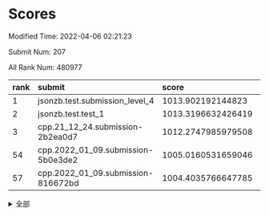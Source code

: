 # Scores

Modified Time: 2022-04-06 02:21:23

Submit Num: 207

All Rank Num: 480977

| rank |               submit               |       score        |       sigma        | pk_num |
| :--- | :--------------------------------- | :----------------- | :----------------- | :----- |
| 1    | jsonzb.test.submission_level_4     | 1013.902192144823  | 0.8492691482656852 | 9287   |
| 2    | jsonzb.test.test_1                 | 1013.3196632426419 | 0.8026906400917002 | 9289   |
| 3    | cpp.21_12_24.submission-2b2ea0d7   | 1012.2747985979508 | 0.7847218709979051 | 9294   |
| 54   | cpp.2022_01_09.submission-5b0e3de2 | 1005.0160531659046 | 0.7111048206298679 | 9291   |
| 57   | cpp.2022_01_09.submission-816672bd | 1004.4035766647785 | 0.730207664815921  | 9292   |


<details>
<summary>全部</summary>

| rank |                 submit                 |       score        |       sigma        | pk_num |
| :--- | :------------------------------------- | :----------------- | :----------------- | :----- |
| 1    | jsonzb.test.submission_level_4         | 1013.902192144823  | 0.8492691482656852 | 9287   |
| 2    | jsonzb.test.test_1                     | 1013.3196632426419 | 0.8026906400917002 | 9289   |
| 3    | cpp.21_12_24.submission-2b2ea0d7       | 1012.2747985979508 | 0.7847218709979051 | 9294   |
| 4    | gobigger.level_3.submission_level_3_2  | 1011.879599891065  | 0.7743327822383956 | 9289   |
| 5    | gobigger.level_3.submission_level_3_41 | 1011.8488754827833 | 0.7673885256752407 | 9293   |
| 6    | gobigger.level_3.submission_level_3_13 | 1011.5468053547227 | 0.7907607675356456 | 9294   |
| 7    | gobigger.level_3.submission_level_3_40 | 1011.334298842626  | 0.7718129402017703 | 9294   |
| 8    | gobigger.level_3.submission_level_3_35 | 1011.2430719716685 | 0.7745992767451997 | 9292   |
| 9    | gobigger.level_3.submission_level_3_20 | 1011.2075523235291 | 0.7993979956117131 | 9293   |
| 10   | gobigger.level_3.submission_level_3_19 | 1011.1837296640778 | 0.7697400919836582 | 9298   |
| 11   | gobigger.level_3.submission_level_3_45 | 1011.1820536931098 | 0.7748480543220594 | 9294   |
| 12   | gobigger.level_3.submission_level_3_18 | 1011.1756258342842 | 0.8037638232482689 | 9291   |
| 13   | gobigger.level_3.submission_level_3_49 | 1011.1676062575697 | 0.7812582173384267 | 9292   |
| 14   | gobigger.level_3.submission_level_3_36 | 1011.0789998424211 | 0.7728545654191321 | 9297   |
| 15   | gobigger.level_3.submission_level_3_37 | 1011.0329665384081 | 0.7793269755091464 | 9294   |
| 16   | gobigger.level_3.submission_level_3_5  | 1010.9309192693336 | 0.7553330885961645 | 9298   |
| 17   | gobigger.level_3.submission_level_3_47 | 1010.8598155503861 | 0.7514842253871138 | 9298   |
| 18   | gobigger.level_3.submission_level_3_21 | 1010.8240187861004 | 0.7582754631604736 | 9293   |
| 19   | gobigger.level_3.submission_level_3_14 | 1010.7703406036468 | 0.7810020970462268 | 9295   |
| 20   | gobigger.level_3.submission_level_3_12 | 1010.6740183438694 | 0.7608232202744358 | 9298   |
| 21   | gobigger.level_3.submission_level_3_22 | 1010.6686814564134 | 0.7912064079177521 | 9295   |
| 22   | gobigger.level_3.submission_level_3_46 | 1010.3768789493768 | 0.7608754794500073 | 9295   |
| 23   | gobigger.level_3.submission_level_3_28 | 1010.295811741748  | 0.7484036753631723 | 9297   |
| 24   | gobigger.level_3.submission_level_3_48 | 1010.1041446660672 | 0.7656097556234478 | 9292   |
| 25   | gobigger.level_3.submission_level_3_42 | 1010.1028684876404 | 0.7691311596899147 | 9295   |
| 26   | gobigger.level_3.submission_level_3_27 | 1010.0814536511037 | 0.7524054977770332 | 9294   |
| 27   | gobigger.level_3.submission_level_3_4  | 1009.9373437137383 | 0.7617497865244652 | 9294   |
| 28   | gobigger.level_3.submission_level_3_3  | 1009.9112687750935 | 0.745972579288289  | 9292   |
| 29   | gobigger.level_3.submission_level_3_17 | 1009.9081856740175 | 0.747424542522627  | 9300   |
| 30   | gobigger.level_3.submission_level_3_10 | 1009.9007121253037 | 0.7450031825119838 | 9290   |
| 31   | gobigger.level_3.submission_level_3_16 | 1009.8592057849098 | 0.7581138414298254 | 9297   |
| 32   | gobigger.level_3.submission_level_3_43 | 1009.7084317965868 | 0.7539213673712644 | 9292   |
| 33   | gobigger.level_3.submission_level_3_39 | 1009.6732605436669 | 0.745841313103127  | 9295   |
| 34   | gobigger.level_3.submission_level_3_1  | 1009.6574329424186 | 0.7534538229770072 | 9294   |
| 35   | gobigger.level_3.submission_level_3_25 | 1009.5253196871915 | 0.7674180555440852 | 9292   |
| 36   | gobigger.level_3.submission_level_3_30 | 1009.4770328210235 | 0.7620900576370342 | 9290   |
| 37   | gobigger.level_3.submission_level_3_11 | 1009.4125772270756 | 0.7421406904354968 | 9296   |
| 38   | gobigger.level_3.submission_level_3_9  | 1009.2857800527138 | 0.7374760130394308 | 9290   |
| 39   | gobigger.level_3.submission_level_3_26 | 1009.182679227109  | 0.7371125784744423 | 9288   |
| 40   | gobigger.level_3.submission_level_3_38 | 1009.1462344200324 | 0.7523002112247532 | 9297   |
| 41   | gobigger.level_3.submission_level_3_8  | 1009.1404877990244 | 0.7402219656894584 | 9292   |
| 42   | gobigger.level_3.submission_level_3_7  | 1009.0196607343673 | 0.7550144512374981 | 9293   |
| 43   | gobigger.level_3.submission_level_3_29 | 1008.9941036772395 | 0.7618725522791753 | 9295   |
| 44   | gobigger.level_3.submission_level_3_31 | 1008.8791649953025 | 0.737370800670066  | 9294   |
| 45   | gobigger.level_3.submission_level_3_23 | 1008.8555113216985 | 0.7507344827653484 | 9292   |
| 46   | gobigger.level_3.submission_level_3_34 | 1008.8149453345211 | 0.7497360992790574 | 9292   |
| 47   | gobigger.level_3.submission_level_3_44 | 1008.7322145057249 | 0.7506956058803803 | 9292   |
| 48   | gobigger.level_3.submission_level_3_24 | 1008.472779240541  | 0.7552261140331965 | 9296   |
| 49   | gobigger.level_3.submission_level_3_15 | 1008.4378343529476 | 0.7280096544337722 | 9292   |
| 50   | gobigger.level_3.submission_level_3_32 | 1008.3295099315922 | 0.7602969658085748 | 9290   |
| 51   | gobigger.level_3.submission_level_3_33 | 1008.0904218056077 | 0.7299187972562039 | 9288   |
| 52   | gobigger.level_3.submission_level_3_6  | 1007.9226939435964 | 0.7724628307033548 | 9300   |
| 53   | gobigger.level_3.submission_level_3_0  | 1007.6510449054965 | 0.7370832762631732 | 9294   |
| 54   | cpp.2022_01_09.submission-5b0e3de2     | 1005.0160531659046 | 0.7111048206298679 | 9291   |
| 55   | gobigger.level_1.submission_level_1_26 | 1004.9831260317534 | 0.7175346964614182 | 9300   |
| 56   | gobigger.level_1.submission_level_1_2  | 1004.6528901373453 | 0.7154608345773491 | 9294   |
| 57   | cpp.2022_01_09.submission-816672bd     | 1004.4035766647785 | 0.730207664815921  | 9292   |
| 58   | gobigger.level_1.submission_level_1_45 | 1004.2551677130812 | 0.7109096634109069 | 9293   |
| 59   | gobigger.level_1.submission_level_1_39 | 1004.1645884114536 | 0.7136870240858317 | 9293   |
| 60   | gobigger.level_1.submission_level_1_38 | 1004.1264562653389 | 0.7175250497821938 | 9293   |
| 61   | gobigger.level_1.submission_level_1_35 | 1004.0934707097674 | 0.7269806346238774 | 9293   |
| 62   | gobigger.level_1.submission_level_1_20 | 1003.9554843072839 | 0.7233278344359293 | 9298   |
| 63   | gobigger.level_1.submission_level_1_43 | 1003.9467168511512 | 0.7145791844461207 | 9293   |
| 64   | gobigger.level_1.submission_level_1_34 | 1003.9245340624991 | 0.7193027657941017 | 9294   |
| 65   | gobigger.level_1.submission_level_1_37 | 1003.919617139048  | 0.7138495254085874 | 9300   |
| 66   | gobigger.level_1.submission_level_1_31 | 1003.8915986387823 | 0.7223408994602121 | 9295   |
| 67   | gobigger.level_1.submission_level_1_48 | 1003.8519227728052 | 0.7117469568060157 | 9295   |
| 68   | gobigger.level_1.submission_level_1_17 | 1003.7947435392207 | 0.7104873256931066 | 9301   |
| 69   | gobigger.level_1.submission_level_1_5  | 1003.7811284582871 | 0.7132877450827256 | 9297   |
| 70   | gobigger.level_1.submission_level_1_42 | 1003.7400787970524 | 0.7097205271031549 | 9295   |
| 71   | gobigger.level_1.submission_level_1_36 | 1003.6101223443665 | 0.7056910664397156 | 9291   |
| 72   | gobigger.level_1.submission_level_1_10 | 1003.5814850060689 | 0.7025244944573349 | 9291   |
| 73   | gobigger.level_1.submission_level_1_14 | 1003.5616281026257 | 0.7101377331108011 | 9289   |
| 74   | gobigger.level_1.submission_level_1_19 | 1003.5575229147124 | 0.7105595575621183 | 9295   |
| 75   | gobigger.level_1.submission_level_1_46 | 1003.5118500706719 | 0.7092547561265371 | 9299   |
| 76   | gobigger.level_1.submission_level_1_49 | 1003.4922481428317 | 0.7176616657055034 | 9296   |
| 77   | gobigger.level_1.submission_level_1_28 | 1003.4468118774616 | 0.7098251053670156 | 9297   |
| 78   | gobigger.level_1.submission_level_1_3  | 1003.427579139808  | 0.721514103740061  | 9293   |
| 79   | gobigger.level_1.submission_level_1_21 | 1003.4186272516991 | 0.7184471304599735 | 9299   |
| 80   | gobigger.level_1.submission_level_1_0  | 1003.4185300807728 | 0.719462426147609  | 9297   |
| 81   | gobigger.level_1.submission_level_1_33 | 1003.3734947524781 | 0.7051628017699894 | 9295   |
| 82   | gobigger.level_1.submission_level_1_29 | 1003.3148435055855 | 0.7219806342277669 | 9289   |
| 83   | gobigger.level_1.submission_level_1_12 | 1003.2827983866423 | 0.7077188484257663 | 9292   |
| 84   | gobigger.level_1.submission_level_1_13 | 1003.1741160978873 | 0.7154817066609382 | 9299   |
| 85   | gobigger.level_1.submission_level_1_27 | 1003.1634356591001 | 0.7102807436103645 | 9292   |
| 86   | gobigger.level_1.submission_level_1_11 | 1002.9869895787236 | 0.7091904570268943 | 9296   |
| 87   | gobigger.level_1.submission_level_1_15 | 1002.9797104906969 | 0.715208708079178  | 9296   |
| 88   | gobigger.level_1.submission_level_1_16 | 1002.9633101089735 | 0.705005727185455  | 9297   |
| 89   | gobigger.level_1.submission_level_1_6  | 1002.9412130827482 | 0.7170446846915018 | 9296   |
| 90   | gobigger.level_1.submission_level_1_1  | 1002.9408450802696 | 0.7180843571077872 | 9296   |
| 91   | gobigger.level_1.submission_level_1_47 | 1002.8570824935538 | 0.7120977509864699 | 9289   |
| 92   | gobigger.level_1.submission_level_1_40 | 1002.789455118745  | 0.7196480190815465 | 9296   |
| 93   | gobigger.level_1.submission_level_1_41 | 1002.7297111494428 | 0.7141072967351343 | 9291   |
| 94   | gobigger.level_1.submission_level_1_8  | 1002.710885223284  | 0.7226186814255947 | 9303   |
| 95   | gobigger.level_1.submission_level_1_7  | 1002.675501371692  | 0.7096955918767002 | 9293   |
| 96   | gobigger.level_1.submission_level_1_30 | 1002.6460957144546 | 0.7131719079506261 | 9290   |
| 97   | gobigger.level_1.submission_level_1_24 | 1002.5906804720534 | 0.7204619111769338 | 9293   |
| 98   | gobigger.level_1.submission_level_1_23 | 1002.513950332851  | 0.7094912113264176 | 9292   |
| 99   | gobigger.level_1.submission_level_1_25 | 1002.488866666701  | 0.7035055654677885 | 9290   |
| 100  | gobigger.level_1.submission_level_1_9  | 1002.2561295262478 | 0.7221501332879398 | 9296   |
| 101  | gobigger.level_1.submission_level_1_32 | 1002.2447473249994 | 0.7186336243121116 | 9298   |
| 102  | gobigger.level_1.submission_level_1_18 | 1002.1512717429473 | 0.7160315160321499 | 9295   |
| 103  | gobigger.level_1.submission_level_1_44 | 1001.9227163608176 | 0.7059498033096955 | 9298   |
| 104  | gobigger.level_1.submission_level_1_4  | 1001.7213826064246 | 0.715605527207774  | 9290   |
| 105  | gobigger.level_1.submission_level_1_22 | 1001.1959769957441 | 0.7057636492747711 | 9297   |
| 106  | gobigger.random.submission_random_37   | 997.1272524495744  | 0.6976378743158919 | 9293   |
| 107  | gobigger.random.submission_random_48   | 997.1104364531859  | 0.721430405032572  | 9295   |
| 108  | gobigger.random.submission_random_20   | 997.0562955214324  | 0.7028253436995858 | 9297   |
| 109  | gobigger.random.submission_random_13   | 996.864025822666   | 0.713246087279416  | 9293   |
| 110  | gobigger.random.submission_random_39   | 996.8238775685406  | 0.7094234525378933 | 9293   |
| 111  | gobigger.random.submission_random_6    | 996.7691817355493  | 0.7076513834348281 | 9292   |
| 112  | gobigger.random.submission_random_36   | 996.6670455008838  | 0.723706059591797  | 9293   |
| 113  | gobigger.random.submission_random_10   | 996.6393758605456  | 0.7031939194268475 | 9292   |
| 114  | gobigger.random.submission_random_3    | 996.4045949642605  | 0.7082134112233592 | 9289   |
| 115  | gobigger.random.submission_random_28   | 996.3592354559089  | 0.7046106644967371 | 9295   |
| 116  | gobigger.random.submission_random_8    | 996.3145318505926  | 0.7066134217737178 | 9296   |
| 117  | gobigger.random.submission_random_22   | 996.2363737603106  | 0.7103452499468742 | 9297   |
| 118  | gobigger.random.submission_random_38   | 996.2342690628903  | 0.7156475812103607 | 9289   |
| 119  | gobigger.random.submission_random_40   | 996.1831495503936  | 0.7081335871414765 | 9293   |
| 120  | gobigger.random.submission_random_1    | 996.1647144099372  | 0.718088894253469  | 9296   |
| 121  | gobigger.random.submission_random_25   | 996.1166587449427  | 0.7098613206846792 | 9292   |
| 122  | gobigger.random.submission_random_5    | 996.1113588494626  | 0.701037130489497  | 9297   |
| 123  | gobigger.random.submission_random_16   | 996.1044936765729  | 0.716406691908262  | 9299   |
| 124  | gobigger.random.submission_random_14   | 996.0886849616061  | 0.7121180463806996 | 9295   |
| 125  | gobigger.random.submission_random_45   | 996.0209798034272  | 0.7110879117765294 | 9300   |
| 126  | gobigger.random.submission_random_31   | 995.9951269655486  | 0.7153432360843669 | 9295   |
| 127  | gobigger.random.submission_random_27   | 995.9762167452758  | 0.7043018854893528 | 9293   |
| 128  | gobigger.random.submission_random_41   | 995.9657859178353  | 0.7230653562839311 | 9297   |
| 129  | gobigger.random.submission_random_26   | 995.9591223736718  | 0.705102715080272  | 9282   |
| 130  | gobigger.random.submission_random_17   | 995.952033594844   | 0.7056796114093641 | 9289   |
| 131  | gobigger.random.submission_random_34   | 995.9378388622004  | 0.706303753257666  | 9298   |
| 132  | gobigger.random.submission_random_42   | 995.8979062403824  | 0.700915958756262  | 9296   |
| 133  | gobigger.random.submission_random_32   | 995.8670815852582  | 0.7010278857280684 | 9300   |
| 134  | gobigger.random.submission_random_33   | 995.8422031735607  | 0.7194155293255446 | 9292   |
| 135  | gobigger.random.submission_random_2    | 995.7557264867933  | 0.7026552384955095 | 9295   |
| 136  | gobigger.random.submission_random_7    | 995.687199954104   | 0.7171604944550674 | 9295   |
| 137  | gobigger.random.submission_random_35   | 995.6751510652314  | 0.7096222346570836 | 9298   |
| 138  | gobigger.random.submission_random_23   | 995.6731287314275  | 0.7021175811266915 | 9291   |
| 139  | gobigger.random.submission_random_0    | 995.665449417267   | 0.7101987746438209 | 9294   |
| 140  | gobigger.random.submission_random_9    | 995.6648809568826  | 0.7073988998728336 | 9296   |
| 141  | gobigger.random.submission_random_30   | 995.6548549932194  | 0.7165333912326411 | 9296   |
| 142  | gobigger.random.submission_random_12   | 995.6233153931132  | 0.7133254246301984 | 9293   |
| 143  | gobigger.random.submission_random_21   | 995.5797212126572  | 0.7019044922417337 | 9292   |
| 144  | gobigger.random.submission_random_43   | 995.5481174645607  | 0.7121651760640589 | 9294   |
| 145  | gobigger.random.submission_random_11   | 995.5276446793968  | 0.7128952341341868 | 9291   |
| 146  | gobigger.random.submission_random_44   | 995.444299980719   | 0.705481201167989  | 9291   |
| 147  | gobigger.random.submission_random_19   | 995.2638692806145  | 0.7114480189084568 | 9297   |
| 148  | gobigger.random.submission_random_15   | 995.2354733043692  | 0.7256956023074015 | 9295   |
| 149  | gobigger.random.submission_random_18   | 995.2322158340997  | 0.6957533737746172 | 9297   |
| 150  | gobigger.random.submission_random_4    | 995.0827442075029  | 0.7169816038153114 | 9298   |
| 151  | gobigger.random.submission_random_46   | 995.0636655484273  | 0.7241367307021159 | 9291   |
| 152  | gobigger.random.submission_random_24   | 995.000618645301   | 0.7213977532409683 | 9297   |
| 153  | gobigger.random.submission_random_49   | 994.9660940804783  | 0.715065519208675  | 9292   |
| 154  | gobigger.random.submission_random_47   | 994.8117026897826  | 0.7161640595385542 | 9293   |
| 155  | gobigger.level_2.submission_level_2_38 | 994.4785877800683  | 0.7294832371154657 | 9298   |
| 156  | gobigger.random.submission_random_29   | 994.2951118574687  | 0.7253822362346525 | 9291   |
| 157  | gobigger.level_2.submission_level_2_16 | 994.2144952342792  | 0.7386408140906835 | 9298   |
| 158  | gobigger.level_2.submission_level_2_6  | 994.1708657825077  | 0.7325488860202594 | 9294   |
| 159  | gobigger.level_2.submission_level_2_11 | 994.0101988259853  | 0.7257090378694856 | 9296   |
| 160  | gobigger.level_2.submission_level_2_43 | 993.8911377078119  | 0.7192050146910124 | 9289   |
| 161  | gobigger.level_2.submission_level_2_39 | 993.6966973890453  | 0.7310097302071461 | 9291   |
| 162  | gobigger.level_2.submission_level_2_33 | 993.6962081959106  | 0.7573510571614367 | 9294   |
| 163  | gobigger.level_2.submission_level_2_12 | 993.5023272845634  | 0.7464605487237282 | 9292   |
| 164  | gobigger.level_2.submission_level_2_40 | 993.2957928054261  | 0.7326150353421832 | 9295   |
| 165  | gobigger.level_2.submission_level_2_18 | 993.2371316095613  | 0.7112740277443644 | 9298   |
| 166  | gobigger.level_2.submission_level_2_30 | 993.0508609381599  | 0.7323131142454969 | 9294   |
| 167  | gobigger.level_2.submission_level_2_37 | 992.9675298146727  | 0.7476352287703334 | 9288   |
| 168  | gobigger.level_2.submission_level_2_47 | 992.954238306963   | 0.7419437662778346 | 9296   |
| 169  | gobigger.level_2.submission_level_2_46 | 992.8327854067959  | 0.7153327517823646 | 9299   |
| 170  | gobigger.level_2.submission_level_2_5  | 992.7921225185576  | 0.7440302622355839 | 9296   |
| 171  | gobigger.level_2.submission_level_2_10 | 992.7879967780513  | 0.7345414315546813 | 9293   |
| 172  | gobigger.level_2.submission_level_2_17 | 992.7349635259128  | 0.7338016335161406 | 9294   |
| 173  | gobigger.level_2.submission_level_2_22 | 992.687207605726   | 0.7420544066565421 | 9295   |
| 174  | gobigger.level_2.submission_level_2_42 | 992.6444232510398  | 0.7436014122014134 | 9291   |
| 175  | gobigger.level_2.submission_level_2_19 | 992.5748518448623  | 0.7453561984294725 | 9295   |
| 176  | gobigger.level_2.submission_level_2_32 | 992.5524288465623  | 0.7429827163039746 | 9297   |
| 177  | gobigger.level_2.submission_level_2_15 | 992.443340138461   | 0.7538879673729806 | 9296   |
| 178  | gobigger.level_2.submission_level_2_7  | 992.4050463580194  | 0.7385150541593855 | 9290   |
| 179  | gobigger.level_2.submission_level_2_34 | 992.403251076349   | 0.7308881904312512 | 9295   |
| 180  | gobigger.level_2.submission_level_2_35 | 992.3789661151776  | 0.7396926605949563 | 9295   |
| 181  | gobigger.level_2.submission_level_2_36 | 992.3454799551728  | 0.770066429464989  | 9297   |
| 182  | gobigger.level_2.submission_level_2_23 | 992.2557351838358  | 0.746114158171502  | 9290   |
| 183  | gobigger.level_2.submission_level_2_25 | 992.1970857167498  | 0.7510048259152848 | 9298   |
| 184  | gobigger.level_2.submission_level_2_14 | 992.1674235927122  | 0.7519305632119884 | 9296   |
| 185  | gobigger.level_2.submission_level_2_48 | 992.1416959401222  | 0.745154949552288  | 9299   |
| 186  | gobigger.level_2.submission_level_2_13 | 992.0524500339062  | 0.7709825219835511 | 9297   |
| 187  | gobigger.level_2.submission_level_2_29 | 991.9874286688864  | 0.7275568614423065 | 9295   |
| 188  | gobigger.level_2.submission_level_2_41 | 991.9409633277775  | 0.7477372770183893 | 9294   |
| 189  | gobigger.level_2.submission_level_2_49 | 991.9393343166784  | 0.7353944454755437 | 9295   |
| 190  | gobigger.level_2.submission_level_2_4  | 991.9063360277235  | 0.7421922010397418 | 9297   |
| 191  | gobigger.level_2.submission_level_2_45 | 991.8724720115849  | 0.7688111400547493 | 9288   |
| 192  | gobigger.level_2.submission_level_2_31 | 991.8701351053555  | 0.7415841881419548 | 9296   |
| 193  | gobigger.level_2.submission_level_2_27 | 991.7071419585195  | 0.7461559435481795 | 9295   |
| 194  | gobigger.level_2.submission_level_2_1  | 991.5225568689101  | 0.7652275613984787 | 9287   |
| 195  | gobigger.level_2.submission_level_2_24 | 991.428799027696   | 0.7488767987657337 | 9293   |
| 196  | gobigger.level_2.submission_level_2_0  | 991.3975608424753  | 0.7446546791709642 | 9292   |
| 197  | gobigger.level_2.submission_level_2_20 | 991.2263937032297  | 0.7554320976820117 | 9294   |
| 198  | gobigger.level_2.submission_level_2_28 | 991.2092217008824  | 0.7440587552291474 | 9294   |
| 199  | gobigger.level_2.submission_level_2_3  | 991.1901882522699  | 0.7565806055546451 | 9295   |
| 200  | gobigger.level_2.submission_level_2_21 | 991.0933610906139  | 0.7646596646704343 | 9300   |
| 201  | gobigger.level_2.submission_level_2_2  | 991.076396789211   | 0.7785381561009065 | 9300   |
| 202  | gobigger.level_2.submission_level_2_8  | 990.9881149630194  | 0.7548314349898239 | 9296   |
| 203  | gobigger.level_2.submission_level_2_44 | 990.7336031861979  | 0.7676393212984625 | 9294   |
| 204  | gobigger.level_2.submission_level_2_9  | 990.6831898789073  | 0.739357629333291  | 9298   |
| 205  | gobigger.level_2.submission_level_2_26 | 990.6588596823287  | 0.7561259821458637 | 9296   |
| 206  | gobigger.none.submission_none_0        | 978.686453684934   | 1.2962447673407993 | 9295   |
| 207  | gobigger.none.submission_none_1        | 975.6428211881836  | 1.4450312708514126 | 9295   |

</details>